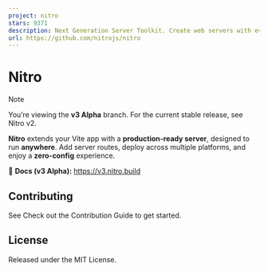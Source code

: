 ```yaml
---
project: nitro
stars: 9371
description: Next Generation Server Toolkit. Create web servers with everything you need and deploy them wherever you prefer.
url: https://github.com/nitrojs/nitro
---
```


Nitro
=====

Note

You’re viewing the **v3 Alpha** branch. For the current stable release, see Nitro v2.

**Nitro** extends your Vite app with a **production-ready server**, designed to run **anywhere**. Add server routes, deploy across multiple platforms, and enjoy a **zero-config** experience.

📘 **Docs (v3 Alpha):** https://v3.nitro.build

Contributing
------------

See Check out the Contribution Guide to get started.

License
-------

Released under the MIT License.
